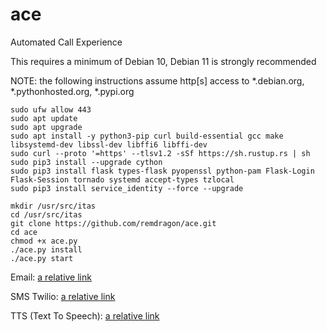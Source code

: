 # ace
Automated Call Experience

This requires a minimum of Debian 10, Debian 11 is strongly recommended

NOTE: the following instructions assume http[s] access to *.debian.org, *.pythonhosted.org, *.pypi.org

```
sudo ufw allow 443
sudo apt update
sudo apt upgrade
sudo apt install -y python3-pip curl build-essential gcc make libsystemd-dev libssl-dev libffi6 libffi-dev
sudo curl --proto '=https' --tlsv1.2 -sSf https://sh.rustup.rs | sh
sudo pip3 install --upgrade cython
sudo pip3 install flask types-flask pyopenssl python-pam Flask-Login Flask-Session tornado systemd accept-types tzlocal
sudo pip3 install service_identity --force --upgrade

mkdir /usr/src/itas
cd /usr/src/itas
git clone https://github.com/remdragon/ace.git
cd ace
chmod +x ace.py
./ace.py install
./ace.py start
```

Email: [a relative link](SETUP-EMAIL.md)

SMS Twilio: [a relative link](SETUP-SMS-TWILIO.md)

TTS (Text To Speech): [a relative link](SETUP-TTS.md)
